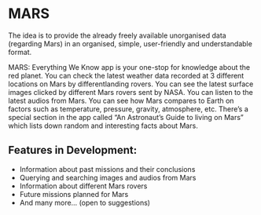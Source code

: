 # MARS

The idea is to provide the already freely available unorganised data (regarding Mars) in an
organised, simple, user-friendly and understandable format.

MARS: Everything We Know app is your one-stop for knowledge about the red planet. You can check the latest weather data recorded at 3 different locations on Mars by differentlanding rovers. You can see the latest surface images clicked by different Mars rovers sent by NASA. You can listen to the latest audios from Mars. You can see how Mars compares to Earth on factors such as temperature, pressure, gravity, atmosphere, etc. There’s a special section in the app called “An Astronaut’s Guide to living on Mars” which lists down random and interesting facts about Mars.

## Features in Development:

- Information about past missions and their conclusions
- Querying and searching images and audios from Mars
- Information about different Mars rovers
- Future missions planned for Mars
- And many more… (open to suggestions)

